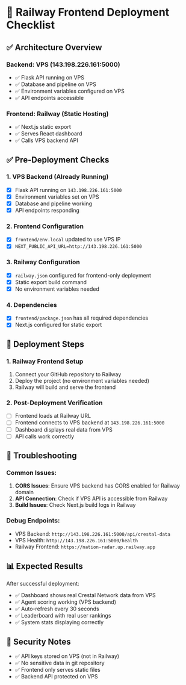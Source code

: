 # 🚀 Railway Frontend Deployment Checklist

## ✅ Architecture Overview

### **Backend**: VPS (143.198.226.161:5000)
- ✅ Flask API running on VPS
- ✅ Database and pipeline on VPS
- ✅ Environment variables configured on VPS
- ✅ API endpoints accessible

### **Frontend**: Railway (Static Hosting)
- ✅ Next.js static export
- ✅ Serves React dashboard
- ✅ Calls VPS backend API

## ✅ Pre-Deployment Checks

### 1. VPS Backend (Already Running)
- [x] Flask API running on `143.198.226.161:5000`
- [x] Environment variables set on VPS
- [x] Database and pipeline working
- [x] API endpoints responding

### 2. Frontend Configuration
- [x] `frontend/env.local` updated to use VPS IP
- [x] `NEXT_PUBLIC_API_URL=http://143.198.226.161:5000`

### 3. Railway Configuration
- [x] `railway.json` configured for frontend-only deployment
- [x] Static export build command
- [x] No environment variables needed

### 4. Dependencies
- [x] `frontend/package.json` has all required dependencies
- [x] Next.js configured for static export

## 🚀 Deployment Steps

### 1. Railway Frontend Setup
1. Connect your GitHub repository to Railway
2. Deploy the project (no environment variables needed)
3. Railway will build and serve the frontend

### 2. Post-Deployment Verification
- [ ] Frontend loads at Railway URL
- [ ] Frontend connects to VPS backend at `143.198.226.161:5000`
- [ ] Dashboard displays real data from VPS
- [ ] API calls work correctly

## 🔧 Troubleshooting

### Common Issues:
1. **CORS Issues**: Ensure VPS backend has CORS enabled for Railway domain
2. **API Connection**: Check if VPS API is accessible from Railway
3. **Build Issues**: Check Next.js build logs in Railway

### Debug Endpoints:
- VPS Backend: `http://143.198.226.161:5000/api/crestal-data`
- VPS Health: `http://143.198.226.161:5000/health`
- Railway Frontend: `https://nation-radar.up.railway.app`

## 📊 Expected Results

After successful deployment:
- ✅ Dashboard shows real Crestal Network data from VPS
- ✅ Agent scoring working (VPS backend)
- ✅ Auto-refresh every 30 seconds
- ✅ Leaderboard with real user rankings
- ✅ System stats displaying correctly

## 🔐 Security Notes

- ✅ API keys stored on VPS (not in Railway)
- ✅ No sensitive data in git repository
- ✅ Frontend only serves static files
- ✅ Backend API protected on VPS
